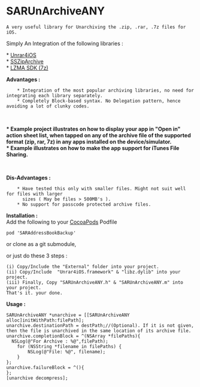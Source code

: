 SARUnArchiveANY
===============

	A very useful library for Unarchiving the .zip, .rar, .7z files for iOS.
	
Simply An Integration of the following libraries :
<p>
	* <a href="https://github.com/ararog/Unrar4iOS">Unrar4iOS</a><br/>
	* <a href="https://github.com/soffes/ssziparchive"> SSZipArchive </a><br/>
	* <a href="http://www.7-zip.org/sdk.html">LZMA SDK (7z)</a><br/>
</p>

<b>Advantages :</b>

		* Integration of the most popular archiving libraries, no need for integrating each library separately.
		* Completely Block-based syntax. No Delegation pattern, hence avoiding a lot of clunky codes.

<br/>

<p>
<b>		* Example project illustrates on how to display your app in "Open in" action sheet list, 
		  when tapped on any of the archive file of the supported format (zip, rar, 7z) in any apps installed on 
		  the device/simulator.
</b>
<br/>
<b>
		* Example illustrates on how to make the app support for iTunes File Sharing.
</b>
<p>

<br/>

<b>Dis-Advantages :</b>

		* Have tested this only with smaller files. Might not suit well for files with larger 
		  sizes ( May be files > 500MB's ).
		* No support for passcode protected archive files.


<b>Installation :</b><br/>
Add the following to your <a href="http://cocoapods.org/">CocoaPods</a> Podfile

	pod 'SARAddressBookBackup'

or clone as a git submodule,

or just do these 3 steps :

	(i) Copy/Include the "External" folder into your project.
	(ii) Copy/Include  "Unrar4iOS.framework" & "libz.dylib" into your project.
	(iii) Finally, Copy "SARUnArchiveANY.h" & "SARUnArchiveANY.m" into your project.
	That's it. your done.


<b>Usage :</b>

    SARUnArchiveANY *unarchive = [[SARUnArchiveANY alloc]initWithPath:filePath];
    unarchive.destinationPath = destPath;//(Optional). If it is not given, then the file is unarchived in the same location of its archive file.
    unarchive.completionBlock = ^(NSArray *filePaths){
      NSLog(@"For Archive : %@",filePath);
		for (NSString *filename in filePaths) {
			NSLog(@"File: %@", filename);
		}
    };
    unarchive.failureBlock = ^(){
    };
    [unarchive decompress];
